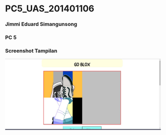 # PC5_UAS_201401106
### Jimmi Eduard Simangunsong
### PC 5

### Screenshot Tampilan
![Tampilan](https://github.com/JimmiEduardSimangunsong/PC5_201401106/blob/master/UAS/Screenshot/uas.jpg?raw=true)

